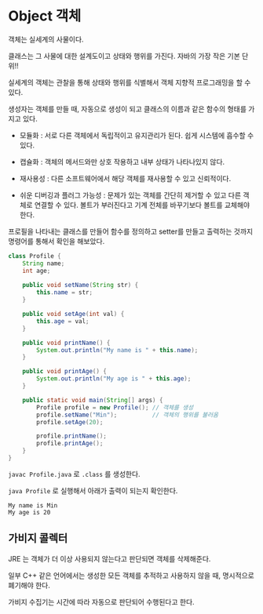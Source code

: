 # Object 객체

객체는 실세계의 사물이다.

클래스는 그 사물에 대한 설계도이고 상태와 행위를 가진다.
자바의 가장 작은 기본 단위!!

실세계의 객체는 관찰을 통해 상태와 행위를 식별해서 객체 지향적 프로그래밍을 할 수 있다.

생성자는 객체를 만들 때, 자동으로 생성이 되고 클래스의 이름과 같은 함수의 형태를 가지고 있다.

- 모듈화 : 서로 다른 객체에서 독립적이고 유지관리가 된다. 쉽게 시스템에 흡수할 수 있다.

- 캡슐화 : 객체의 메서드와만 상호 작용하고 내부 상태가 나타나있지 않다.

- 재사용성 : 다른 소프트웨어에서 해당 객체를 재사용할 수 있고 신뢰적이다.

- 쉬운 디버깅과 플러그 가능성 : 문제가 있는 객체를 간단히 제거할 수 있고 다른 객체로 연결할 수 있다. 볼트가 부러진다고 기계 전체를 바꾸기보다 볼트를 교체해야 한다.

프로필을 나타내는 클래스를 만들어 함수를 정의하고 setter를 만들고 출력하는 것까지 명령어를 통해서 확인을 해보았다.

```java
class Profile {
    String name;
    int age;
    
    public void setName(String str) {
        this.name = str;
    }

    public void setAge(int val) {
        this.age = val;
    }

    public void printName() {
        System.out.println("My name is " + this.name);
    }

    public void printAge() {
        System.out.println("My age is " + this.age);
    }

    public static void main(String[] args) {
        Profile profile = new Profile(); // 객체를 생성
        profile.setName("Min");          // 객체의 행위를 불러옴
        profile.setAge(20);

        profile.printName();
        profile.printAge();
    }
}
```

`javac Profile.java` 로 `.class` 를 생성한다.

`java Profile` 로 실행해서 아래가 출력이 되는지 확인한다.

```
My name is Min
My age is 20
```

## 가비지 콜렉터

JRE 는 객체가 더 이상 사용되지 않는다고 판단되면 객체를 삭제해준다. 

일부 C++ 같은 언어에서는 생성한 모든 객체를 추적하고 사용하지 않을 때, 명시적으로 폐기해야 한다.

가비지 수집기는 시간에 따라 자동으로 판단되어 수행된다고 한다.